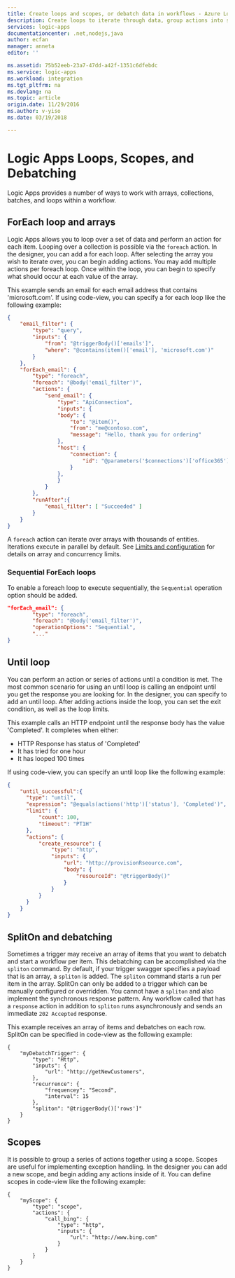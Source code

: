 ```yaml
---
title: Create loops and scopes, or debatch data in workflows - Azure Logic Apps
description: Create loops to iterate through data, group actions into scopes, or debatch data to start more workflows in Azure Logic Apps.
services: logic-apps
documentationcenter: .net,nodejs,java
author: ecfan
manager: anneta
editor: ''

ms.assetid: 75b52eeb-23a7-47dd-a42f-1351c6dfebdc
ms.service: logic-apps
ms.workload: integration
ms.tgt_pltfrm: na
ms.devlang: na
ms.topic: article
origin.date: 11/29/2016
ms.author: v-yiso
ms.date: 03/19/2018

---
```

# Logic Apps Loops, Scopes, and Debatching
  
Logic Apps provides a number of ways to work with arrays, collections, batches, and loops within a workflow.
  
## ForEach loop and arrays
  
Logic Apps allows you to loop over a set of data and perform an action for each item.  Looping over a collection is possible via the `foreach` action.  In the designer, you can add a for each loop.  After selecting the array you wish to iterate over, you can begin adding actions.  You may add multiple actions per foreach loop.  Once within the loop, you can begin to specify what should occur at each value of the array.

  This example sends an email for each email address that contains 'microsoft.com'. If using code-view, you can specify a for each loop like the following example:

``` json
{
    "email_filter": {
        "type": "query",
        "inputs": {
            "from": "@triggerBody()['emails']",
            "where": "@contains(item()['email'], 'microsoft.com')"
        }
    },
    "forEach_email": {
        "type": "foreach",
        "foreach": "@body('email_filter')",
        "actions": {
            "send_email": {
                "type": "ApiConnection",
                "inputs": {
                "body": {
                    "to": "@item()",
                    "from": "me@contoso.com",
                    "message": "Hello, thank you for ordering"
                },
                "host": {
                    "connection": {
                        "id": "@parameters('$connections')['office365']['connection']['id']"
                    }
                },
                }
            }
        },
        "runAfter":{
            "email_filter": [ "Succeeded" ]
        }
    }
}
```
  
  A `foreach` action can iterate over arrays with thousands of entities.  Iterations execute in parallel by default.  See [Limits and configuration](logic-apps-limits-and-config.md) for details on array and concurrency limits.

### Sequential ForEach loops

To enable a foreach loop to execute sequentially, the `Sequential` operation option should be added.

``` json
"forEach_email": {
        "type": "foreach",
        "foreach": "@body('email_filter')",
        "operationOptions": "Sequential",
        "..."
}
```
  
## Until loop
  
  You can perform an action or series of actions until a condition is met.  The most common scenario for using an until loop is calling an endpoint until you get the response you are looking for.  In the designer, you can specify to add an until loop.  After adding actions inside the loop, you can set the exit condition, as well as the loop limits.
  
  This example calls an HTTP endpoint until the response body has the value 'Completed'.  It completes when either: 
  
  * HTTP Response has status of 'Completed'
  * It has tried for one hour
  * It has looped 100 times
  
  If using code-view, you can specify an until loop like the following example:
  
  ``` json
  {
      "until_successful":{
        "type": "until",
        "expression": "@equals(actions('http')['status'], 'Completed')",
        "limit": {
            "count": 100,
            "timeout": "PT1H"
        },
        "actions": {
            "create_resource": {
                "type": "http",
                "inputs": {
                    "url": "http://provisionRseource.com",
                    "body": {
                        "resourceId": "@triggerBody()"
                    }
                }
            }
        }
      }
  }
  ```
  
## SplitOn and debatching

Sometimes a trigger may receive an array of items that you want to debatch and start a workflow per item.  This debatching can be accomplished via the `spliton` command.  By default, if your trigger swagger specifies a payload that is an array, a `spliton` is added. The `spliton` command starts a run per item in the array.  SplitOn can only be added to a trigger which can be manually configured or overridden. You cannot have a `spliton` and also implement the synchronous response pattern.  Any workflow called that has a `response` action in addition to `spliton` runs asynchronously and sends an immediate `202 Accepted` response.  

  This example receives an array of items and debatches on each row. SplitOn can be specified in code-view as the following example:

```
{
    "myDebatchTrigger": {
        "type": "Http",
        "inputs": {
            "url": "http://getNewCustomers",
        },
        "recurrence": {
            "frequencey": "Second",
            "interval": 15
        },
        "spliton": "@triggerBody()['rows']"
    }
}
```

## Scopes

It is possible to group a series of actions together using a scope.  Scopes are useful for implementing exception handling.  In the designer you can add a new scope, and begin adding any actions inside of it.  You can define scopes in code-view like the following example:


```
{
    "myScope": {
        "type": "scope",
        "actions": {
            "call_bing": {
                "type": "http",
                "inputs": {
                    "url": "http://www.bing.com"
                }
            }
        }
    }
}
```

